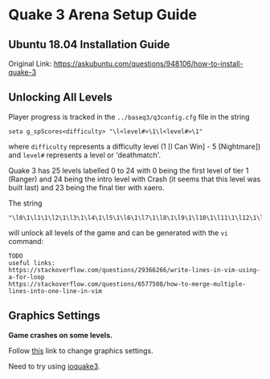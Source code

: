 # Quake 3 Arena Setup Guide  

## Ubuntu 18.04 Installation Guide
Original Link: https://askubuntu.com/questions/948106/how-to-install-quake-3

## Unlocking All Levels
Player progress is tracked in the `../baseq3/q3config.cfg` file in the string  
```
seta g_spScores<difficulty> "\l<level#>\1\l<level#>\1"
```  
where `difficulty` represents a difficulty level (1 [I Can Win] - 5 [Nightmare]) and `level#` represents a level or 'deathmatch'. 

Quake 3 has 25 levels labelled 0 to 24 with 0 being the first level of tier 1 (Ranger) and 24 being the intro level with Crash (it seems that this level was built last) and 23 being the final tier with xaero.

The string
```
"\l0\1\l1\1\l2\1\l3\1\l4\1\l5\1\l6\1\l7\1\l8\1\l9\1\l10\1\l11\1\l12\1\l13\1\l14\1\l15\1\l16\1\l17\1\l18\1\l19\1\l20\1\l21\1\l22\1\l23\1\l24\1"
```
will unlock all levels of the game and can be generated with the `vi` command:
```
TODO
useful links:
https://stackoverflow.com/questions/29366266/write-lines-in-vim-using-a-for-loop
https://stackoverflow.com/questions/6577508/how-to-merge-multiple-lines-into-one-line-in-vim
```

## Graphics Settings
**Game crashes on some levels.**  

Follow [this](https://swissmacuser.ch/how-you-want-to-run-quake-iii-arena-in-2018-with-high-definition-graphics-120-fps-on-5k-resolution/#.XjcHAWhKiUl) link to change graphics settings.  

Need to try using [ioquake3](https://ioquake3.org/).  

